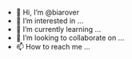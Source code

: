 - 👋 Hi, I’m @biarover
- 👀 I’m interested in ...
- 🌱 I’m currently learning ...
- 💞️ I’m looking to collaborate on ...
- 📫 How to reach me ...

<!---
biarover/biarover is a ✨ special ✨ repository because its `README.md` (this file) appears on your GitHub profile.
You can click the Preview link to take a look at your changes.
--->
